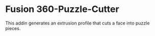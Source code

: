 # Fusion 360-Puzzle-Cutter

This addin generates an extrusion profile that cuts a face into puzzle pieces.
